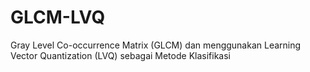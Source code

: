 # GLCM-LVQ
Gray Level Co-occurrence Matrix (GLCM)  dan menggunakan Learning Vector Quantization (LVQ) sebagai Metode Klasifikasi
